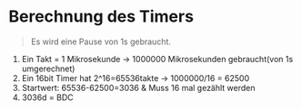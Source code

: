 # Berechnung des Timers

> Es wird eine Pause von 1s gebraucht.

1. Ein Takt = 1 Mikrosekunde -> 1000000 Mikrosekunden gebraucht(von 1s umgerechnet)
2. Ein 16bit Timer hat 2^16=65536takte -> 1000000/16 = 62500
3. Startwert: 65536-62500=3036 & Muss 16 mal gezählt werden
4. 3036d = BDC
